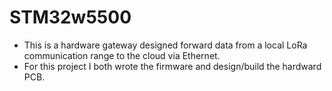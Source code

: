 # STM32w5500

- This is a hardware gateway designed forward data from a local LoRa communication range to the cloud via Ethernet.
- For this project I both wrote the firmware and design/build the hardward PCB.
